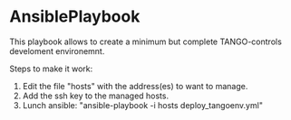 # AnsiblePlaybook
This playbook allows to create a minimum but complete TANGO-controls develoment environemnt.

Steps to make it work:
1) Edit the file "hosts" with the address(es) to want to manage. 
2) Add the ssh key to the managed hosts. 
3) Lunch ansible: "ansible-playbook -i hosts deploy_tangoenv.yml"


